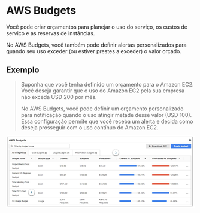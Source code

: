 # AWS Budgets
Você pode criar orçamentos para planejar o uso do serviço, os custos de serviço e as reservas de instâncias.

No AWS Budgets, você também pode definir alertas personalizados para quando seu uso exceder (ou estiver prestes a exceder) o valor orçado.

## Exemplo

>Suponha que você tenha definido um orçamento para o Amazon EC2. Você deseja garantir que o uso do Amazon EC2 pela sua empresa não exceda USD 200 por mês. 
>
>No AWS Budgets, você pode definir um orçamento personalizado para notificação quando o uso atingir metade desse valor (USD 100). Essa configuração permite que você receba um alerta e decida como deseja prosseguir com o uso contínuo do Amazon EC2.

![Exemplo de Budgets](../../../_images/AWS-Cloud-Practitioner-Essentials/Modulo8/exemplobudgets.png)